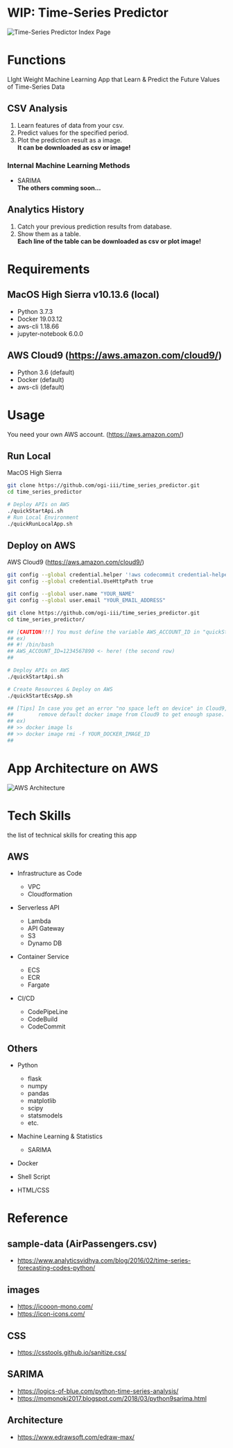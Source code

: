 # WIP: Time-Series Predictor
![Time-Series Predictor Index Page](./readme_imgs/top_screen.png)

# Functions
LIght Weight Machine Learning App that Learn & Predict the Future Values of Time-Series Data

## CSV Analysis
1. Learn features of data from your csv.  
2. Predict values for the specified period.  
3. Plot the prediction result as a image.  
**It can be downloaded as csv or image!**

### Internal Machine Learning Methods
- SARIMA  
**The others comming soon...**

## Analytics History
1. Catch your previous prediction results from database.  
2. Show them as a table.  
**Each line of the table can be downloaded as csv or plot image!**

# Requirements
## MacOS High Sierra v10.13.6 (local)
- Python 3.7.3
- Docker 19.03.12
- aws-cli 1.18.66
- jupyter-notebook 6.0.0

## AWS Cloud9 (https://aws.amazon.com/cloud9/)
- Python 3.6 (default)
- Docker (default)
- aws-cli (default)

# Usage
You need your own AWS account. (https://aws.amazon.com/)

## Run Local
MacOS High Sierra  

```bash
git clone https://github.com/ogi-iii/time_series_predictor.git
cd time_series_predictor

# Deploy APIs on AWS
./quickStartApi.sh
# Run Local Environment
./quickRunLocalApp.sh
```

## Deploy on AWS
AWS Cloud9 (https://aws.amazon.com/cloud9/)  

```bash
git config --global credential.helper '!aws codecommit credential-helper $@'
git config --global credential.UseHttpPath true

git config --global user.name "YOUR_NAME"
git config --global user.email "YOUR_EMAIL_ADDRESS"

git clone https://github.com/ogi-iii/time_series_predictor.git
cd time_series_predictor/

## [CAUTION!!!] You must define the variable AWS_ACCOUNT_ID in "quickStartEcsApp.sh"
## ex) 
## #! /bin/bash
## AWS_ACCOUNT_ID=1234567890 <- here! (the second row)
##

# Deploy APIs on AWS
./quickStartApi.sh

# Create Resources & Deploy on AWS
./quickStartEcsApp.sh

## [Tips] In case you get an error "no space left on device" in Cloud9,
##        remove default docker image from Cloud9 to get enough spase.
## ex)
## >> docker image ls
## >> docker image rmi -f YOUR_DOCKER_IMAGE_ID
##
```

# App Architecture on AWS
![AWS Architecture](./readme_imgs/aws_architecture.png)

# Tech Skills
the list of technical skills for creating this app

## AWS  
- Infrastructure as Code  
  - VPC
  - Cloudformation  
  
- Serverless API  
  - Lambda  
  - API Gateway  
  - S3  
  - Dynamo DB  
  
- Container Service  
  - ECS  
  - ECR  
  - Fargate  
  
- CI/CD
  - CodePipeLine  
  - CodeBuild  
  - CodeCommit  

## Others
- Python   
  - flask
  - numpy
  - pandas
  - matplotlib
  - scipy
  - statsmodels  
  - etc.
  
- Machine Learning & Statistics   
  - SARIMA
  
- Docker

- Shell Script

- HTML/CSS

# Reference
## sample-data (AirPassengers.csv)
- https://www.analyticsvidhya.com/blog/2016/02/time-series-forecasting-codes-python/

## images
- https://icooon-mono.com/
- https://icon-icons.com/

## CSS
- https://csstools.github.io/sanitize.css/

## SARIMA
- https://logics-of-blue.com/python-time-series-analysis/
- https://momonoki2017.blogspot.com/2018/03/python9sarima.html

## Architecture
- https://www.edrawsoft.com/edraw-max/
